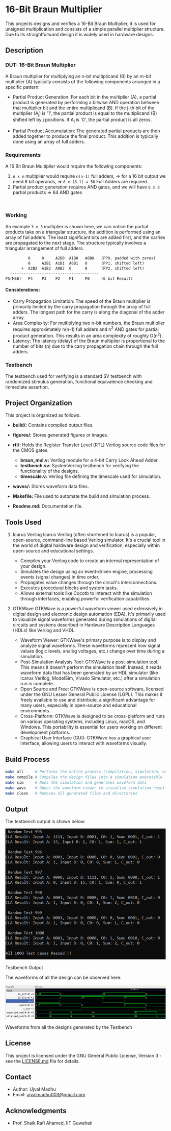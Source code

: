 # 16-Bit Braun Multiplier

This projects designs and verifies a 16-Bit Braun Multiplier, it is used for unsigned multiplication and consists of a simple parallel multiplier structure. Due to its straightforward design it is widely used in hardware designs.

## Description

### DUT: 16-Bit Braun Multiplier

A Braun multiplier for multiplying an n-bit multiplicand (B) by an m-bit multiplier (A) typically consists of the following components arranged in a specific pattern:

- Partial Product Generation: For each bit in the multiplier (A), a partial product is generated by performing a bitwise AND operation between that multiplier bit and the entire multiplicand (B). If the j-th bit of the multiplier (A<sub>j</sub>) is '1', the partial product is equal to the multiplicand (B) shifted left by j positions. If A<sub>j</sub> is '0', the partial product is all zeros.

- Partial Product Accumulation: The generated partial products are then added together to produce the final product. This addition is typically done using an array of full adders.

### Requirements

A 16 Bit Braun Multiplier would require the following components:
1. ` n x n ` multiplier would require `n(n-1)` full adders, => for a 16 bit output we need 8 bit operands, => `8 x (8-1) = 56` Full Adders are required.
2. Partial product generation requires AND gates, and we will have `8 x 8` partial products => 64 AND gates

<br>

### Working 

An example `3 x 3` multiplier is shown here, we can notice the partial products take on a triangular structure, the addition is performed using an array of full adders. The least significant bits are added first, and the carries are propagated to the next stage. The structure typically involves a triangular arrangement of full adders.
 

```
          0     0     A2B0  A1B0   A0B0   (PP0, padded with zeros)
          0     A2B1  A1B1  A0B1   0      (PP1, shifted left)
       +  A2B2  A1B2  A0B2  0      0      (PP2, shifted left)
  ---------------------------------------
P5(MSB)   P4    P3    P2    P1     P0     (6 bit Result)
```




#### Considerations:

- Carry Propagation Limitation: The speed of the Braun multiplier is primarily limited by the carry propagation through the array of full adders. The longest path for the carry is along the diagonal of the adder array.
- Area Complexity: For multiplying two n-bit numbers, the Braun multiplier requires approximately n(n-1) full adders and n<sup>2</sup> AND gates for partial product generation. This results in an area complexity of roughly O(n<sup>2</sup>).
- Latency: The latency (delay) of the Braun multiplier is proportional to the number of bits (n) due to the carry propagation chain through the full adders.


### Testbench
The testbench used for verifying is a standard SV testbench with randomized stimulus generation, functional equivalence checking and immediate assertion.

## Project Organization

This project is organized as follows:

* **build/:** Contains compiled output files.
* **figures/:** Stores generated figures or images.
* **rtl/:** Holds the Register Transfer Level (RTL) Verilog source code files for the CMOS gates.
    * **braun_mul.v:** Verilog module for a 4-bit Carry Look Ahead Adder.
    * **testbench.sv:** SystemVerilog testbench for verifying the functionality of the designs.
    * **timescale.v:** Verilog file defining the timescale used for simulation.

* **waves/:** Stores waveform data files.
* **Makefile:** File used to automate the build and simulation process.
* **Readme.md:** Documentation file.



## Tools Used

1. Icarus Verilog
    Icarus Verilog (often shortened to Icarus) is a popular, open-source, command-line based Verilog simulator. It's a crucial tool in the world of digital hardware design and verification, especially within open-source and educational settings.
    - Compiles your Verilog code to create an internal representation of your design.
    - Simulates the design using an event-driven engine, processing events (signal changes) in time order.
    - Propagates value changes through the circuit's interconnections.
    - Executes procedural blocks and system tasks.
    - Allows external tools like Cocotb to interact with the simulation through interfaces, enabling powerful verification capabilities.

4. GTKWave
    GTKWave is a powerful waveform viewer used extensively in digital design and electronic design automation (EDA). It's primarily used to visualize signal waveforms generated during simulations of digital circuits and systems described in Hardware Description Languages (HDLs) like Verilog and VHDL.

    - Waveform Viewer: GTKWave's primary purpose is to display and analyze signal waveforms. These waveforms represent how signal values (logic levels, analog voltages, etc.) change over time during a simulation.
    - Post-Simulation Analysis Tool: GTKWave is a post-simulation tool. This means it doesn't perform the simulation itself. Instead, it reads waveform data that has been generated by an HDL simulator (like Icarus Verilog, ModelSim, Vivado Simulator, etc.) after a simulation run is complete.
    - Open Source and Free: GTKWave is open-source software, licensed under the GNU Lesser General Public License (LGPL). This makes it freely available to use and distribute, a significant advantage for many users, especially in open-source and educational environments.
    - Cross-Platform: GTKWave is designed to be cross-platform and runs on various operating systems, including Linux, macOS, and Windows. This portability is essential for users working on different development platforms.
    - Graphical User Interface (GUI): GTKWave has a graphical user interface, allowing users to interact with waveforms visually.


## Build Process

```bash
make all     # Performs the entire process (compilation, simulation, and waveform viewing)
make compile # Compiles the design files into a simulation executable
make sim     # Runs the simulation and generates waveform data
make wave    # Opens the waveform viewer to visualize simulation results
make clean   # Removes all generated files and directories
```

## Output

The testbench output is shown below:

<p>
    <img src = "./figures/tb_output.png"/>
    <figcaption>Testbench Output</figcaption>
</p>


The waveforms of all the design can be observed here:

<p>
    <img src = "./figures/waveforms.png"/>
    <figcaption>Waveforms from all the designs generated by the Testbench</figcaption>
</p>


## License

This project is licensed under the GNU General Public License, Version 3 - see the [LICENSE.md](LICENSE.md) file for details.

## Contact

- Author: Ujval Madhu
- Email: ujvalmadhu003@gmail.com

## Acknowledgments

- Prof. Shaik Rafi Ahamed, IIT Guwahati